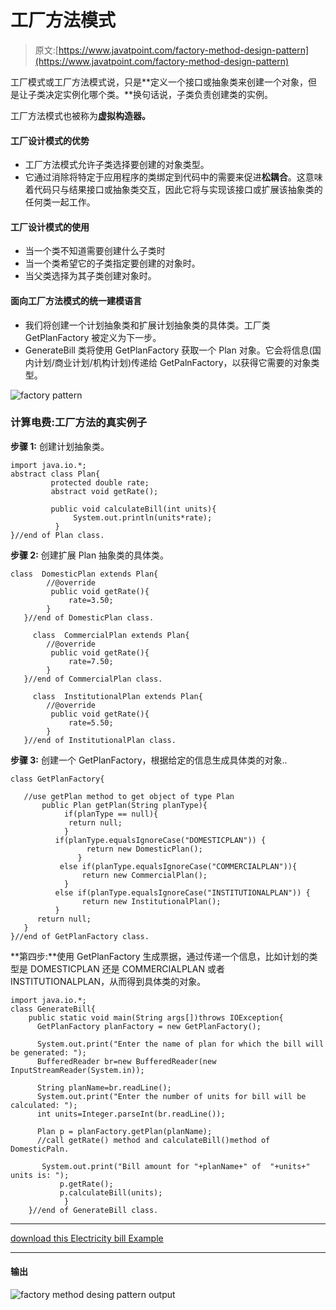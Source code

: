 # 工厂方法模式

> 原文:[https://www.javatpoint.com/factory-method-design-pattern](https://www.javatpoint.com/factory-method-design-pattern)

工厂模式或工厂方法模式说，只是**定义一个接口或抽象类来创建一个对象，但是让子类决定实例化哪个类。**换句话说，子类负责创建类的实例。

工厂方法模式也被称为**虚拟构造器。**

#### 工厂设计模式的优势

*   工厂方法模式允许子类选择要创建的对象类型。
*   它通过消除将特定于应用程序的类绑定到代码中的需要来促进**松耦合**。这意味着代码只与结果接口或抽象类交互，因此它将与实现该接口或扩展该抽象类的任何类一起工作。

#### 工厂设计模式的使用

*   当一个类不知道需要创建什么子类时
*   当一个类希望它的子类指定要创建的对象时。
*   当父类选择为其子类创建对象时。

#### 面向工厂方法模式的统一建模语言

*   我们将创建一个计划抽象类和扩展计划抽象类的具体类。工厂类 GetPlanFactory 被定义为下一步。
*   GenerateBill 类将使用 GetPlanFactory 获取一个 Plan 对象。它会将信息(国内计划/商业计划/机构计划)传递给 GetPalnFactory，以获得它需要的对象类型。

![factory pattern](../Images/46a40755d3edb993971fe10a67462c4f.png)

### 计算电费:工厂方法的真实例子

**步骤 1:** 创建计划抽象类。

```
import java.io.*;    
abstract class Plan{
         protected double rate;
         abstract void getRate();

         public void calculateBill(int units){
              System.out.println(units*rate);
          }
}//end of Plan class.

```

**步骤 2:** 创建扩展 Plan 抽象类的具体类。

```
class  DomesticPlan extends Plan{
        //@override
         public void getRate(){
             rate=3.50;            
        }
   }//end of DomesticPlan class.

```

```
     class  CommercialPlan extends Plan{
        //@override 
         public void getRate(){ 
             rate=7.50;
        } 
   }//end of CommercialPlan class.

```

```
     class  InstitutionalPlan extends Plan{
        //@override
         public void getRate(){ 
             rate=5.50;
        } 
   }//end of InstitutionalPlan class.

```

**步骤 3:** 创建一个 GetPlanFactory，根据给定的信息生成具体类的对象..

```
class GetPlanFactory{

   //use getPlan method to get object of type Plan 
       public Plan getPlan(String planType){
            if(planType == null){
             return null;
            }
	      if(planType.equalsIgnoreCase("DOMESTICPLAN")) {
                 return new DomesticPlan();
               } 
           else if(planType.equalsIgnoreCase("COMMERCIALPLAN")){
                return new CommercialPlan();
            } 
          else if(planType.equalsIgnoreCase("INSTITUTIONALPLAN")) {
                return new InstitutionalPlan();
          }
      return null;
   }
}//end of GetPlanFactory class.

```

**第四步:**使用 GetPlanFactory 生成票据，通过传递一个信息，比如计划的类型是 DOMESTICPLAN 还是 COMMERCIALPLAN 或者 INSTITUTIONALPLAN，从而得到具体类的对象。

```
import java.io.*;  
class GenerateBill{
    public static void main(String args[])throws IOException{
      GetPlanFactory planFactory = new GetPlanFactory();

      System.out.print("Enter the name of plan for which the bill will be generated: ");
      BufferedReader br=new BufferedReader(new InputStreamReader(System.in));

      String planName=br.readLine();
      System.out.print("Enter the number of units for bill will be calculated: ");
      int units=Integer.parseInt(br.readLine());

      Plan p = planFactory.getPlan(planName);
      //call getRate() method and calculateBill()method of DomesticPaln.

       System.out.print("Bill amount for "+planName+" of  "+units+" units is: ");
           p.getRate();
           p.calculateBill(units);
            }
    }//end of GenerateBill class.

```

* * *

[download this Electricity bill Example](designpattern/designpatternexample/factorymethodpattern.zip )

* * *

#### 输出

![factory method desing pattern output](../Images/930577547cdd400c9e52968fee88bf82.png)
